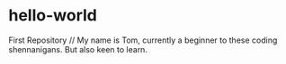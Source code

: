 # hello-world
First Repository 
// My name is Tom, currently a beginner to these coding shennanigans. But also keen to learn. 

